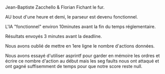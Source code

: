 Jean-Baptiste Zacchello & Florian Fichant le fur.

AU bout d'une heure et demi, le parseur est devenu fonctionnel.

L'IA "fonctionnel" environ 10minutes avant la fin du temps réglementaire.

Résultats envoyés 3 minutes avant la deadline.

Nous avons oublié de mettre en 1ere ligne le nombre d'actions données.

Nous avons essayé d'utiliser asprintf pour garder en mémoire les ordres et écrire ce nombre d'action au début mais les seg faults nous ont attaqué et ont gagné suffisemment de temps pour que notre score reste null.
